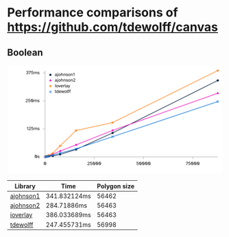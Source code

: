 # Performance comparisons of https://github.com/tdewolff/canvas
## Boolean
![Boolean results graph](https://raw.githubusercontent.com/tdewolff/canvas_benchmarks/refs/heads/master/boolean/results.png)

| Library | Time | Polygon size |
| --- | --- | --- |
| [ajohnson1](http://www.angusj.com/delphi/clipper/documentation/Docs/Overview/_Body.htm) | 341.832124ms | 56462 |
| [ajohnson2](https://github.com/AngusJohnson/Clipper2) | 284.71886ms | 56463 |
| [ioverlay](https://github.com/iShape-Rust/iOverlay) | 386.033689ms | 56463 |
| [tdewolff](https://github.com/tdewolff/canvas) | 247.455731ms | 56998 |
